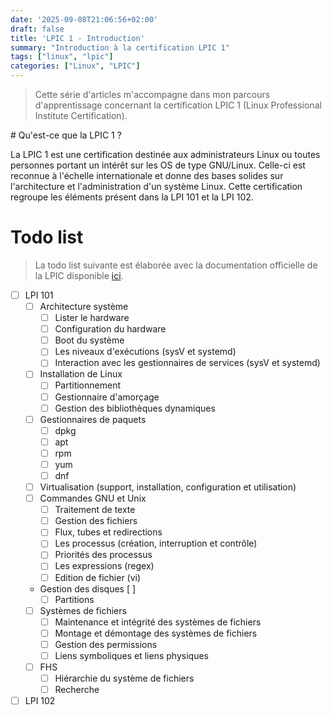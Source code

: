```yaml
---
date: '2025-09-08T21:06:56+02:00'
draft: false
title: 'LPIC 1 - Introduction'
summary: "Introduction à la certification LPIC 1"
tags: ["linux", "lpic"]
categories: ["Linux", "LPIC"]
---
```


> Cette série d'articles m'accompagne dans mon parcours d'apprentissage concernant la certification LPIC 1 (Linux Professional Institute Certification).


# Qu'est-ce que la LPIC 1 ?

La LPIC 1 est une certification destinée aux administrateurs Linux ou toutes personnes portant un intérêt sur les OS de type GNU/Linux. Celle-ci est reconnue à l'échelle internationale et donne des bases solides sur l'architecture et l'administration d'un système Linux. Cette certification regroupe les éléments présent dans la LPI 101 et la LPI 102.

# Todo list

> La todo list suivante est élaborée avec la documentation officielle de la LPIC disponible [ici](https://www.lpi.org/fr/our-certifications/lpic-1-overview/).

- [ ] LPI 101
    - [ ] Architecture système
        - [ ] Lister le hardware
        - [ ] Configuration du hardware
        - [ ] Boot du système
        - [ ] Les niveaux d'exécutions (sysV et systemd)
        - [ ] Interaction avec les gestionnaires de services (sysV et systemd)
    - [ ] Installation de Linux
        - [ ] Partitionnement
        - [ ] Gestionnaire d'amorçage
        - [ ] Gestion des bibliothèques dynamiques
    - [ ] Gestionnaires de paquets
        - [ ] dpkg
        - [ ] apt
        - [ ] rpm
        - [ ] yum
        - [ ] dnf
    - [ ] Virtualisation (support, installation, configuration et utilisation)
    - [ ] Commandes GNU et Unix
        - [ ] Traitement de texte
        - [ ] Gestion des fichiers
        - [ ] Flux, tubes et redirections
        - [ ] Les processus (création, interruption et contrôle)
        - [ ] Priorités des processus
        - [ ] Les expressions (regex)
        - [ ] Edition de fichier (vi)
    - Gestion des disques [ ]
        - [ ] Partitions
    - [ ] Systèmes de fichiers
        - [ ] Maintenance et intégrité des systèmes de fichiers
        - [ ] Montage et démontage des systèmes de fichiers
        - [ ] Gestion des permissions
        - [ ] Liens symboliques et liens physiques
    - [ ] FHS
        - [ ] Hiérarchie du système de fichiers
        - [ ] Recherche
- [ ] LPI 102